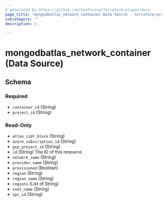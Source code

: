 ```yaml
---
# generated by https://github.com/hashicorp/terraform-plugin-docs
page_title: "mongodbatlas_network_container Data Source - terraform-provider-mongodbatlas"
subcategory: ""
description: |-
  
---
```


# mongodbatlas_network_container (Data Source)





<!-- schema generated by tfplugindocs -->
## Schema

### Required

- `container_id` (String)
- `project_id` (String)

### Read-Only

- `atlas_cidr_block` (String)
- `azure_subscription_id` (String)
- `gcp_project_id` (String)
- `id` (String) The ID of this resource.
- `network_name` (String)
- `provider_name` (String)
- `provisioned` (Boolean)
- `region` (String)
- `region_name` (String)
- `regions` (List of String)
- `vnet_name` (String)
- `vpc_id` (String)
